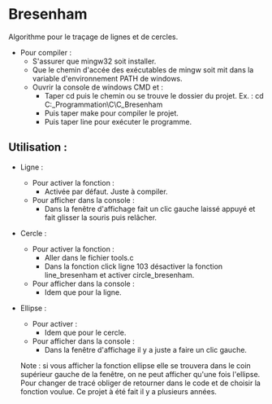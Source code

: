 # Bresenham
Algorithme pour le traçage de lignes et de cercles.

- Pour compiler : 
  - S'assurer que mingw32 soit installer.
  - Que le chemin d'accée des exécutables de mingw soit mit dans la variable d'environnement PATH de windows.
  - Ouvrir la console de windows CMD et :
    - Taper cd puis le chemin ou se trouve le dossier du projet.
      Ex. : cd C:\_Programmation\C\C_Bresenham
    - Puis taper make pour compiler le projet.
    - Puis taper line pour exécuter le programme.
  
 ## Utilisation :
  
  - Ligne :
    - Pour activer la fonction : 
      - Activée par défaut. Juste à compiler.
    - Pour afficher dans la console : 
      - Dans la fenêtre d'affichage fait un clic gauche laissé appuyé et fait glisser la souris puis relâcher.

  - Cercle :
      - Pour activer la fonction :
        - Aller dans le fichier tools.c 
        - Dans la fonction click ligne 103 désactiver la fonction line_bresenham et activer circle_bresenham.
      - Pour afficher dans la console : 
        - Idem que pour la ligne.

  - Ellipse :
      - Pour activer : 
        - Idem que pour le cercle.
      - Pour afficher dans la console :
        - Dans la fenêtre d'affichage il y a juste a faire un clic gauche.

      Note :  si vous afficher la fonction ellipse elle se trouvera dans le coin supérieur gauche de la fenêtre, on ne peut afficher qu'une fois l'ellipse. 
              Pour changer de tracé obliger de retourner dans le code et de choisir la fonction voulue.
              Ce projet à été fait il y a plusieurs années.
    
  

